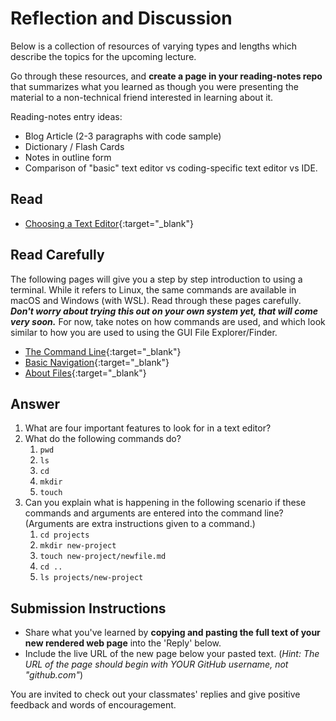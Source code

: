 # Reflection and Discussion

Below is a collection of resources of varying types and lengths which describe the topics for the upcoming lecture.  

Go through these resources, and **create a page in your reading-notes repo** that summarizes what you learned as though you were presenting the material to a non-technical friend interested in learning about it.

Reading-notes entry ideas:

* Blog Article (2-3 paragraphs with code sample)
* Dictionary / Flash Cards
* Notes in outline form
* Comparison of "basic" text editor vs coding-specific text editor vs IDE.

## Read

* [Choosing a Text Editor](https://codefellows.github.io/code-102-guide/curriculum/class-02/Choosing-A-Text-Editor--The-Older-Coder.pdf){:target="_blank"}

## Read Carefully

The following pages will give you a step by step introduction to using a terminal. While it refers to Linux, the same commands are available in macOS and Windows (with WSL). Read through these pages carefully. ***Don't worry about trying this out on your own system yet, that will come very soon.*** For now, take notes on how commands are used, and which look similar to how you are used to using the GUI File Explorer/Finder.

* [The Command Line](https://ryanstutorials.net/linuxtutorial/commandline.php){:target="_blank"}
* [Basic Navigation](https://ryanstutorials.net/linuxtutorial/navigation.php){:target="_blank"}
* [About Files](https://ryanstutorials.net/linuxtutorial/aboutfiles.php){:target="_blank"}

## Answer

1. What are four important features to look for in a text editor?
2. What do the following commands do?
   1. `pwd`
   2. `ls`
   3. `cd`
   4. `mkdir`
   5. `touch`
3. Can you explain what is happening in the following scenario if these commands and arguments are entered into the command line? (Arguments are extra instructions given to a command.)
   1. `cd projects`
   2. `mkdir new-project`
   3. `touch new-project/newfile.md`
   4. `cd ..`
   5. `ls projects/new-project`


## Submission Instructions

* Share what you've learned by **copying and pasting the full text of your new rendered web page** into the 'Reply' below.
* Include the live URL of the new page below your pasted text. (*Hint: The URL of the page should begin with YOUR GitHub username, not "github.com"*)

You are invited to check out your classmates' replies and give positive feedback and words of encouragement.
